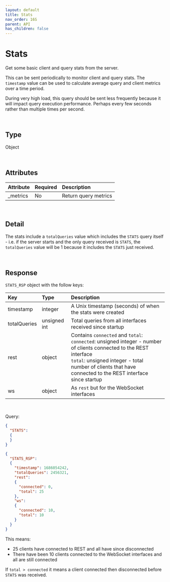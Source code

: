 ```yaml
---
layout: default
title: Stats
nav_order: 16S
parent: API
has_children: false
---
```


# Stats
Get some basic client and query stats from the server.

This can be sent periodically to monitor client and query stats. The `timestamp` value can be used to calculate average query and client metrics over a time period.

During very high load, this query should be sent less frequently because it will impact query execution performance. Perhaps every few seconds rather than multiple times per second. 


<br/>


## Type
Object

<br/>

## Attributes

| Attribute | Required  | Description      |
|:-----     |:---       |:-------          |
| _metrics  | No        | Return query metrics |

<br/>

## Detail
The stats include a `totalQueries` value which includes the `STATS` query itself - i.e. if the server starts and the only query received is `STATS`, the `totalQueries` value will be 1 because it includes the `STATS` just received.

<br/>

## Response
`STATS_RSP` object with the follow keys:

| Key           | Type      | Description      |
|:-----         |:---       |:-------          |
| timestamp     | integer  | A Unix timestamp (seconds) of when the stats were created |
| totalQueries  | unsigned int  | Total queries from all interfaces received since startup |
| rest          | object  | Contains `connected` and `total`:<br/>`connected`: unsigned integer - number of clients connected to the REST interface<br/>`total`: unsigned integer - total number of clients that have connected to the REST interface since startup |
| ws          | object  | As `rest` but for the WebSocket interfaces |

<br/>

Query:
```json
{
  "STATS":
  {
  }
}
```

```json
{
  "STATS_RSP":
  {
    "timestamp": 1686054242,
    "totalQueries": 2456321,
    "rest":
    {
      "connected": 0,
      "total": 25
    },
    "ws":
    {
      "connected": 10,
      "total": 10
    }
  }
}
```

This means:

- 25 clients have connected to REST and all have since disconnected
- There have been 10 clients connected to the WebSocket interfaces and all are still connected

If `total > connected` it means a client connected then disconnected before `STATS` was received.


